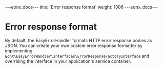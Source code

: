 ---eonx_docs---
title: 'Error response format'
weight: 1006
---eonx_docs---

# Error response format

By default, the EasyErrorHandler formats HTTP error response bodies as JSON. You can create your own custom error
response formatter by implementing `EonX\EasyErrorHandler\Interfaces\ErrorResponseFactoryInterface` and overriding the
interface in your application's service container.
